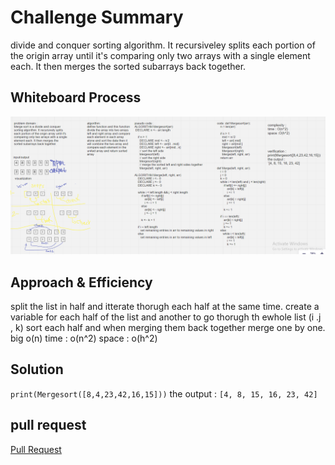 # Challenge Summary
divide and conquer sorting algorithm. It recursiveley splits each portion of the origin array until it's comparing only two arrays with a single element each. It then merges the sorted subarrays back together.

## Whiteboard Process
<!-- Embedded whiteboard image -->
![merge sort](merge.PNG)
## Approach & Efficiency
<!-- What approach did you take? Why? What is the Big O space/time for this approach? -->
split the list in half and itterate thorugh each half at the same time. create a variable for each half of the list and another to go thorugh th ewhole list (i .j , k) sort each half and when merging them back together merge one by one.
big o(n)
time : o(n^2)
space : o(h^2)
## Solution

`print(Mergesort([8,4,23,42,16,15]))`
the output :
`[4, 8, 15, 16, 23, 42]`



## pull request
[Pull Request](https://github.com/oqlaalrefai/data-structures-and-algorithms/pull/34)
